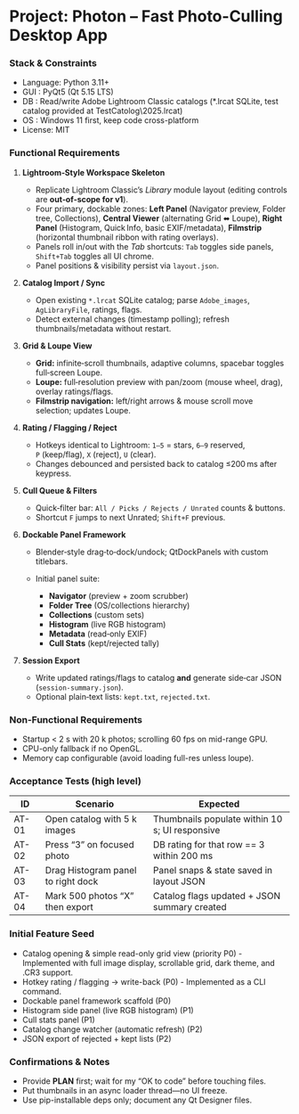 # Project: Photon – Fast Photo-Culling Desktop App

### Stack & Constraints

* Language: Python 3.11+
* GUI  : PyQt5 (Qt 5.15 LTS)
* DB    : Read/write Adobe Lightroom Classic catalogs (\*.lrcat SQLite, test catalog provided at TestCatolog\2025.lrcat)
* OS    : Windows 11 first, keep code cross-platform
* License: MIT

### Functional Requirements

1. **Lightroom‑Style Workspace Skeleton**

   * Replicate Lightroom Classic’s *Library* module layout (editing controls are **out‑of‑scope for v1**).
   * Four primary, dockable zones:
     **Left Panel** (Navigator preview, Folder tree, Collections),
     **Central Viewer** (alternating Grid ⬌ Loupe),
     **Right Panel** (Histogram, Quick Info, basic EXIF/metadata),
     **Filmstrip** (horizontal thumbnail ribbon with rating overlays).
   * Panels roll in/out with the *Tab* shortcuts: `Tab` toggles side panels, `Shift+Tab` toggles all UI chrome.
   * Panel positions & visibility persist via `layout.json`.

2. **Catalog Import / Sync**

   * Open existing `*.lrcat` SQLite catalog; parse `Adobe_images`, `AgLibraryFile`, ratings, flags.
   * Detect external changes (timestamp polling); refresh thumbnails/metadata without restart.

3. **Grid & Loupe View**

   * **Grid:** infinite‑scroll thumbnails, adaptive columns, spacebar toggles full‑screen Loupe.
   * **Loupe:** full‑resolution preview with pan/zoom (mouse wheel, drag), overlay ratings/flags.
   * **Filmstrip navigation:** left/right arrows & mouse scroll move selection; updates Loupe.

4. **Rating / Flagging / Reject**

   * Hotkeys identical to Lightroom: `1–5` = stars, `6–9` reserved, `P` (keep/flag), `X` (reject), `U` (clear).
   * Changes debounced and persisted back to catalog ≤200 ms after keypress.

5. **Cull Queue & Filters**

   * Quick‑filter bar: `All / Picks / Rejects / Unrated` counts & buttons.
   * Shortcut `F` jumps to next Unrated; `Shift+F` previous.

6. **Dockable Panel Framework**

   * Blender‑style drag‑to‑dock/undock; QtDockPanels with custom titlebars.
   * Initial panel suite:

     * **Navigator** (preview + zoom scrubber)
     * **Folder Tree** (OS/collections hierarchy)
     * **Collections** (custom sets)
     * **Histogram** (live RGB histogram)
     * **Metadata** (read‑only EXIF)
     * **Cull Stats** (kept/rejected tally)

7. **Session Export**

   * Write updated ratings/flags to catalog **and** generate side‑car JSON (`session‑summary.json`).
   * Optional plain‑text lists: `kept.txt`, `rejected.txt`.

### Non-Functional Requirements

* Startup < 2 s with 20 k photos; scrolling 60 fps on mid-range GPU.
* CPU-only fallback if no OpenGL.
* Memory cap configurable (avoid loading full-res unless loupe).

### Acceptance Tests (high level)

| ID    | Scenario                           | Expected                                       |
| ----- | ---------------------------------- | ---------------------------------------------- |
| AT-01 | Open catalog with 5 k images      | Thumbnails populate within 10 s; UI responsive |
| AT-02 | Press “3” on focused photo         | DB rating for that row == 3 within 200 ms      |
| AT-03 | Drag Histogram panel to right dock | Panel snaps & state saved in layout JSON       |
| AT-04 | Mark 500 photos “X” then export    | Catalog flags updated + JSON summary created   |

### Initial Feature Seed

<!-- These become FEATURES.json entries -->

* Catalog opening & simple read-only grid view   (priority P0) - Implemented with full image display, scrollable grid, dark theme, and .CR3 support.
* Hotkey rating / flagging → write-back            (P0) - Implemented as a CLI command.
* Dockable panel framework scaffold                (P0)
* Histogram side panel (live RGB histogram)        (P1)
* Cull stats panel                                 (P1)
* Catalog change watcher (automatic refresh)       (P2)
* JSON export of rejected + kept lists             (P2)

### Confirmations & Notes

* Provide **PLAN** first; wait for my “OK to code” before touching files.
* Put thumbnails in an async loader thread—no UI freeze.
* Use pip-installable deps only; document any Qt Designer files.
